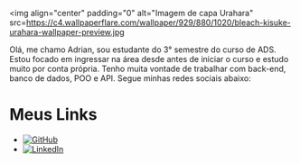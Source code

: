 <img align="center" padding="0" alt="Imagem de capa Urahara" src=https://c4.wallpaperflare.com/wallpaper/929/880/1020/bleach-kisuke-urahara-wallpaper-preview.jpg

Olá, me chamo Adrian, sou estudante do 3° semestre do curso de ADS. Estou focado em ingressar na área desde antes de iniciar o curso e estudo muito por conta própria. Tenho muita vontade de trabalhar com back-end, banco de dados, POO e API. Segue minhas redes sociais abaixo:

<body>
    <h1>Meus Links</h1>
    <ul>
        <li><a href="https://github.com/advico"><img  
        src="https://cdn.worldvectorlogo.com/logos/github-icon-2.svg" alt="GitHub"></a></li>
        <li><a href="https://www.linkedin.com/in/adrian-villan-506083218/"><img src="https://encrypted-tbn0.gstatic.com/images?q=tbn:ANd9GcSZIcxyZmSZf09wIwDxAoPepyQhCAxWxRu-fsN0sCtJpg&s" alt="LinkedIn"></a></li>
    </ul>
</body>
</html>